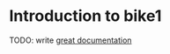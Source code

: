# Introduction to bike1

TODO: write [great documentation](http://jacobian.org/writing/what-to-write/)
